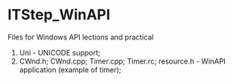 # ITStep_WinAPI
Files for Windows API lections and practical

1) Uni - UNICODE support;
2) CWnd.h; CWnd.cpp; Timer.cpp; Timer.rc; resource.h - WinAPI application (example of timer);
